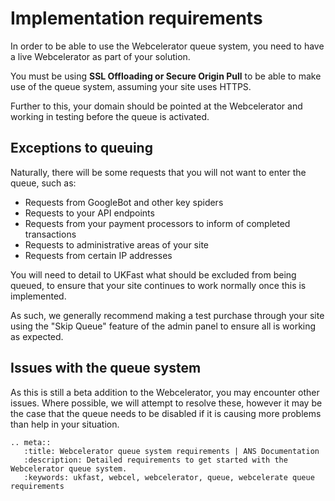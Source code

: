 # Implementation requirements

In order to be able to use the Webcelerator queue system, you need to have a live Webcelerator as part of your solution.

You must be using **SSL Offloading or Secure Origin Pull** to be able to make use of the queue system, assuming your site uses HTTPS.

Further to this, your domain should be pointed at the Webcelerator and working in testing before the queue is activated.

## Exceptions to queuing

Naturally, there will be some requests that you will not want to enter the queue, such as:

* Requests from GoogleBot and other key spiders
* Requests to your API endpoints
* Requests from your payment processors to inform of completed transactions
* Requests to administrative areas of your site
* Requests from certain IP addresses

You will need to detail to UKFast what should be excluded from being queued, to ensure that your site continues to work normally once this is implemented.

As such, we generally recommend making a test purchase through your site using the "Skip Queue" feature of the admin panel to ensure all is working as expected.

## Issues with the queue system

As this is still a beta addition to the Webcelerator, you may encounter other issues. Where possible, we will attempt to resolve these, however it may be the case that the queue needs to be disabled if it is causing more problems than help in your situation.


```eval_rst
.. meta::
   :title: Webcelerator queue system requirements | ANS Documentation
   :description: Detailed requirements to get started with the Webcelerator queue system.
   :keywords: ukfast, webcel, webcelerator, queue, webcelerate queue requirements
```

